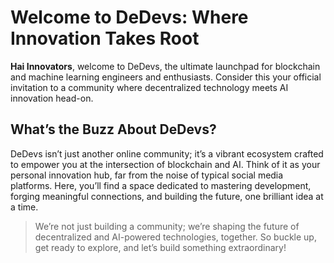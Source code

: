# Welcome to DeDevs: Where Innovation Takes Root

**Hai Innovators**, welcome to DeDevs, the ultimate launchpad for blockchain and machine learning engineers and enthusiasts. Consider this your official invitation to a community where decentralized technology meets AI innovation head-on.


<!---
![[]](https://dedevs.club/images/og-image.png)
--->

## What’s the Buzz About DeDevs?
DeDevs isn’t just another online community; it’s a vibrant ecosystem crafted to empower you at the intersection of blockchain and AI.
Think of it as your personal innovation hub, far from the noise of typical social media platforms. 
Here, you’ll find a space dedicated to mastering development, forging meaningful connections, and building the future, one brilliant idea at a time.

> We’re not just building a community; we’re shaping the future of decentralized and AI-powered technologies, together. So buckle up, get ready to explore, and let’s build something extraordinary!
